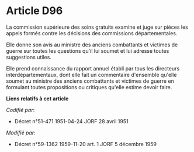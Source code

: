 # Article D96

La commission supérieure des soins gratuits examine et juge sur pièces les appels formés contre les décisions des commissions
départementales.

Elle donne son avis au ministre des anciens combattants et victimes de guerre sur toutes les questions qu'il lui soumet et
lui adresse toutes suggestions utiles.

Elle prend connaissance du rapport annuel établi par tous les directeurs interdépartementaux, dont elle fait un commentaire
d'ensemble qu'elle soumet au ministre des anciens combattants et victimes de guerre en formulant toutes propositions ou
critiques qu'elle estime devoir faire.

**Liens relatifs à cet article**

_Codifié par_:

  - Décret n°51-471 1951-04-24 JORF 28 avril 1951

_Modifié par_:

  - Décret n°59-1362 1959-11-20 art. 1 JORF 5 décembre 1959
